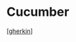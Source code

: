 # Cucumber

[[gherkin]]

[//begin]: # "Autogenerated link references for markdown compatibility"
[gherkin]: gherkin "Gherkin"
[//end]: # "Autogenerated link references"